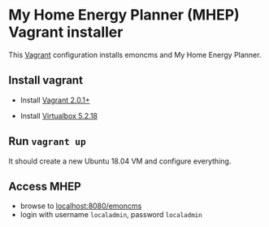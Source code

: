# My Home Energy Planner (MHEP) Vagrant installer

This [Vagrant](https://www.vagrantup.com/) configuration installs emoncms and My Home Energy Planner.

## Install vagrant

* Install [Vagrant 2.0.1+](https://www.vagrantup.com/downloads.html)

* Install [Virtualbox 5.2.18](https://www.virtualbox.org/wiki/Downloads)

## Run `vagrant up`

It should create a new Ubuntu 18.04 VM and configure everything.

## Access MHEP

* browse to [localhost:8080/emoncms](http://localhost:8080/emoncms)
* login with username `localadmin`, password `localadmin`
